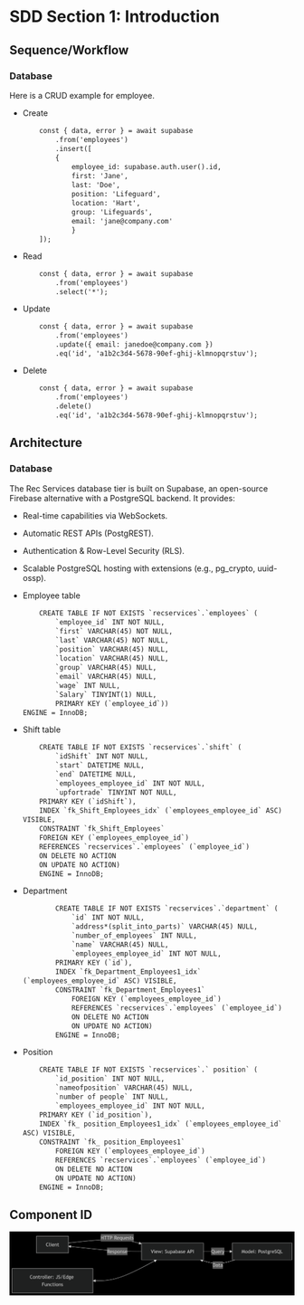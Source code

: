 # SDD Section 1: Introduction

## Sequence/Workflow

### Database
Here is a CRUD example for employee.
- Create
    ``` 
        const { data, error } = await supabase
            .from('employees')
            .insert([
            { 
                employee_id: supabase.auth.user().id,
                first: 'Jane',
                last: 'Doe',
                position: 'Lifeguard',
                location: 'Hart',
                group: 'Lifeguards',
                email: 'jane@company.com'
                }
        ]);
    ```
- Read
    ```
        const { data, error } = await supabase
            .from('employees')
            .select('*');
    ```
- Update
    ```
        const { data, error } = await supabase
            .from('employees')
            .update({ email: janedoe@company.com })
            .eq('id', 'a1b2c3d4-5678-90ef-ghij-klmnopqrstuv');
    ```
- Delete
    ```
        const { data, error } = await supabase
            .from('employees')
            .delete()
            .eq('id', 'a1b2c3d4-5678-90ef-ghij-klmnopqrstuv');
    ```
## Architecture

### Database
The Rec Services database tier is built on Supabase, an open-source Firebase alternative with a PostgreSQL backend. It provides:

- Real-time capabilities via WebSockets.
- Automatic REST APIs (PostgREST).
- Authentication & Row-Level Security (RLS).
- Scalable PostgreSQL hosting with extensions (e.g., pg_crypto, uuid-ossp).

- Employee table
    ```
        CREATE TABLE IF NOT EXISTS `recservices`.`employees` (
            `employee_id` INT NOT NULL,
            `first` VARCHAR(45) NOT NULL,
            `last` VARCHAR(45) NOT NULL,
            `position` VARCHAR(45) NULL,
            `location` VARCHAR(45) NULL,
            `group` VARCHAR(45) NULL,
            `email` VARCHAR(45) NULL,
            `wage` INT NULL,
            `Salary` TINYINT(1) NULL,
            PRIMARY KEY (`employee_id`))
    ENGINE = InnoDB;
    ```
- Shift table
    ```
        CREATE TABLE IF NOT EXISTS `recservices`.`shift` (
            `idShift` INT NOT NULL,
            `start` DATETIME NULL,
            `end` DATETIME NULL,
            `employees_employee_id` INT NOT NULL,
            `upfortrade` TINYINT NOT NULL,
        PRIMARY KEY (`idShift`),
        INDEX `fk_Shift_Employees_idx` (`employees_employee_id` ASC) VISIBLE,
        CONSTRAINT `fk_Shift_Employees`
        FOREIGN KEY (`employees_employee_id`)
        REFERENCES `recservices`.`employees` (`employee_id`)
        ON DELETE NO ACTION
        ON UPDATE NO ACTION)
        ENGINE = InnoDB;
    ```
- Department 
    ```
            CREATE TABLE IF NOT EXISTS `recservices`.`department` (
                `id` INT NOT NULL,
                `address*(split_into_parts)` VARCHAR(45) NULL,
                `number_of_employees` INT NULL,
                `name` VARCHAR(45) NULL,
                `employees_employee_id` INT NOT NULL,
            PRIMARY KEY (`id`),
            INDEX `fk_Department_Employees1_idx` (`employees_employee_id` ASC) VISIBLE,
            CONSTRAINT `fk_Department_Employees1`
                FOREIGN KEY (`employees_employee_id`)
                REFERENCES `recservices`.`employees` (`employee_id`)
                ON DELETE NO ACTION
                ON UPDATE NO ACTION)
            ENGINE = InnoDB;
    ```
- Position
    ```
        CREATE TABLE IF NOT EXISTS `recservices`.` position` (
            `id_position` INT NOT NULL,
            `nameofposition` VARCHAR(45) NULL,
            `number of people` INT NULL,
            `employees_employee_id` INT NOT NULL,
        PRIMARY KEY (`id_position`),
        INDEX `fk_ position_Employees1_idx` (`employees_employee_id` ASC) VISIBLE,
        CONSTRAINT `fk_ position_Employees1`
            FOREIGN KEY (`employees_employee_id`)
            REFERENCES `recservices`.`employees` (`employee_id`)
            ON DELETE NO ACTION
            ON UPDATE NO ACTION)
        ENGINE = InnoDB;
    ```
## Component ID
![MVC Diagram for the database](databaseMVC.png)
